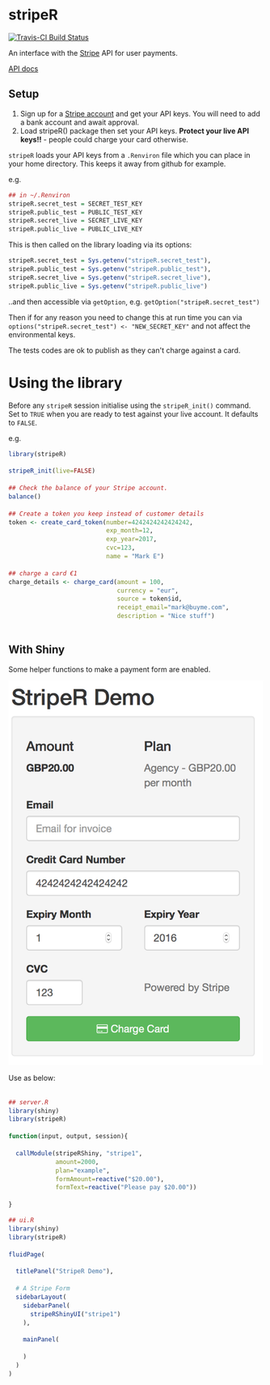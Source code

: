 # stripeR

[![Travis-CI Build Status](https://travis-ci.org/MarkEdmondson1234/stripeR.svg?branch=master)](https://travis-ci.org/MarkEdmondson1234/stripeR)

An interface with the [Stripe](https://stripe.com) API for user payments.

[API docs](https://stripe.com/docs/api/curl)

## Setup

1. Sign up for a [Stripe account](https://dashboard.stripe.com/register) and get your API keys.  You will need to add a bank account and await approval.
2. Load stripeR() package then set your API keys.  **Protect your live API keys!!** - people could charge your card otherwise.

`stripeR` loads your API keys from a `.Renviron` file which you can place in your home directory.  This keeps it away from github for example. 

e.g.

```r
## in ~/.Renviron
stripeR.secret_test = SECRET_TEST_KEY
stripeR.public_test = PUBLIC_TEST_KEY
stripeR.secret_live = SECRET_LIVE_KEY
stripeR.public_live = PUBLIC_LIVE_KEY

```

This is then called on the library loading via its options: 
 
```r
stripeR.secret_test = Sys.getenv("stripeR.secret_test"),
stripeR.public_test = Sys.getenv("stripeR.public_test"),
stripeR.secret_live = Sys.getenv("stripeR.secret_live"), 
stripeR.public_live = Sys.getenv("stripeR.public_live") 
```

..and then accessible via `getOption`, e.g. `getOption("stripeR.secret_test")`

Then if for any reason you need to change this at run time you can via `options("stripeR.secret_test") <- "NEW_SECRET_KEY"` and not affect the environmental keys. 

The tests codes are ok to publish as they can't charge against a card. 

# Using the library

Before any `stripeR` session initialise using the `stripeR_init()` command.  Set to `TRUE` when you are ready to test against your live account.  It defaults to `FALSE`.

e.g.

```r
library(stripeR)

stripeR_init(live=FALSE)

## Check the balance of your Stripe account.
balance()

## Create a token you keep instead of customer details
token <- create_card_token(number=4242424242424242, 
                           exp_month=12, 
                           exp_year=2017, 
                           cvc=123, 
                           name = "Mark E")

## charge a card €1
charge_details <- charge_card(amount = 100, 
                              currency = "eur", 
                              source = token$id, 
                              receipt_email="mark@buyme.com",
                              description = "Nice stuff")



```

## With Shiny

Some helper functions to make a payment form are enabled.  

![Shiny Form](stripeR_form.png)

Use as below:

```r

## server.R
library(shiny)
library(stripeR)

function(input, output, session){

  callModule(stripeRShiny, "stripe1",
             amount=2000,
             plan="example",
             formAmount=reactive("$20.00"),
             formText=reactive("Please pay $20.00"))

}
```

```r
## ui.R
library(shiny)
library(stripeR)

fluidPage(

  titlePanel("StripeR Demo"),

  # A Stripe Form
  sidebarLayout(
    sidebarPanel(
      stripeRShinyUI("stripe1")
    ),

    mainPanel(
      
    )
  )
)
